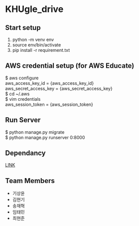 # KHUgle_drive

## Start setup
1. python -m venv env
2. source env/bin/activate
3. pip install -r requirement.txt

## AWS credential setup (for AWS Educate)
$ aws configure   
aws_access_key_id = {aws_access_key_id}   
aws_secret_access_key = {aws_secret_access_key}  
$ cd ~/.aws   
$ vim credentials   
aws_session_token = {aws_session_token}   

## Run Server   
$ python manage.py migrate   
$ python manage.py runserver 0:8000   

## Dependancy
[LINK](https://github.com/KHU-CC/KHUgle_drive/blob/master/requirements.txt)   

## Team Members
* 기상윤   
* 김현기   
* 송재혁   
* 임태민   
* 최현준   
